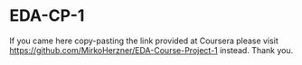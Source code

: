 # EDA-CP-1
If you came here copy-pasting the link provided at Coursera please visit https://github.com/MirkoHerzner/EDA-Course-Project-1 instead. Thank you.
